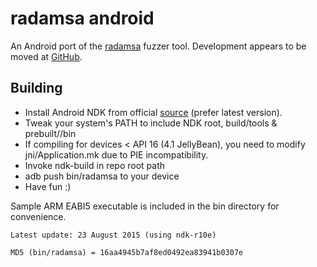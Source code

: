 radamsa android
=================

An Android port of the [radamsa](https://code.google.com/p/ouspg/wiki/Radamsa) fuzzer tool. Development appears to be moved at [GitHub](https://github.com/aoh/radamsa.git).

## Building

* Install Android NDK from official [source](https://developer.android.com/tools/sdk/ndk/index.html) (prefer latest version).
* Tweak your system's PATH  to include NDK root, build/tools & prebuilt/<target>/bin
* If compiling for devices < API 16 (4.1 JellyBean), you need to modify jni/Application.mk due to PIE incompatibility.
* Invoke ndk-build in repo root path
* adb push bin/radamsa to your device
* Have fun :)


Sample ARM EABI5 executable is included in the bin directory for convenience.

```
Latest update: 23 August 2015 (using ndk-r10e)

MD5 (bin/radamsa) = 16aa4945b7af8ed0492ea83941b0307e
```
